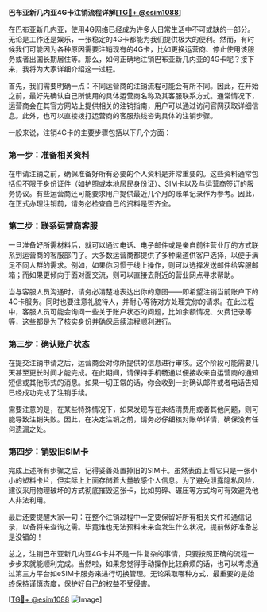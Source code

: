 **巴布亚新几内亚4G卡注销流程详解[[TG💪+ @esim1088](https://t.me/s/esim1088)]**

在巴布亚新几内亚，使用4G网络已经成为许多人日常生活中不可或缺的一部分。无论是工作还是娱乐，一张稳定的4G卡都能为我们提供极大的便利。然而，有时候我们可能因为各种原因需要注销现有的4G卡，比如更换运营商、停止使用该服务或者出国长期居住等。那么，如何正确地注销巴布亚新几内亚的4G卡呢？接下来，我将为大家详细介绍这一过程。

首先，我们需要明确一点：不同运营商的注销流程可能会有所不同。因此，在开始之前，最好先确认自己所使用的具体运营商名称及其客服联系方式。通常情况下，运营商会在其官方网站上提供相关的注销指南，用户可以通过访问官网获取详细信息。此外，也可以直接拨打运营商的客服热线咨询具体的注销步骤。

一般来说，注销4G卡的主要步骤包括以下几个方面：

### 第一步：准备相关资料

在申请注销之前，确保准备好所有必要的个人资料是非常重要的。这些资料通常包括但不限于身份证件（如护照或本地居民身份证）、SIM卡以及与运营商签订的服务协议。有些运营商还可能要求用户提供最近几个月的账单记录作为参考。因此，在正式办理注销前，请务必检查自己的资料是否齐全。

### 第二步：联系运营商客服

一旦准备好所需材料后，就可以通过电话、电子邮件或是亲自前往营业厅的方式联系到运营商的客服部门了。大多数运营商都提供了多种渠道供客户选择，以便于满足不同人群的需求。例如，如果你习惯于线上操作，则可以选择发送邮件给客服邮箱；而如果更倾向于面对面交流，则可以直接去附近的营业网点寻求帮助。

当与客服人员沟通时，请务必清楚地表达出你的意图——即希望注销当前账户下的4G卡服务。同时也要注意礼貌待人，并耐心等待对方处理完你的请求。在此过程中，客服人员可能会询问一些关于账户状态的问题，比如余额情况、欠费记录等等，这些都是为了核实身份并确保后续流程顺利进行。

### 第三步：确认账户状态

在提交注销申请之后，运营商会对你所提供的信息进行审核。这个阶段可能需要几天甚至更长时间才能完成。在此期间，请保持手机畅通以便接收来自运营商的通知短信或其他形式的消息。如果一切正常的话，你会收到一封确认邮件或者电话告知已经成功完成了注销手续。

需要注意的是，在某些特殊情况下，如果发现存在未结清费用或者其他问题，则可能导致注销失败。因此，在决定注销之前，请务必仔细核对账单详情，确保没有任何遗漏之处。

### 第四步：销毁旧SIM卡

完成上述所有步骤之后，记得妥善处置掉旧的SIM卡。虽然表面上看它只是一张小小的塑料卡片，但实际上上面存储着大量敏感个人信息。为了避免泄露隐私风险，建议采用物理破坏的方式彻底摧毁这张卡，比如剪碎、碾压等方式均可有效避免他人非法利用。

最后还要提醒大家一句：在整个注销过程中一定要保留好所有相关文件和通信记录，以备将来查询之需。毕竟谁也无法预料未来会发生什么状况，提前做好准备总是没错的！

总之，注销巴布亚新几内亚4G卡并不是一件复杂的事情，只要按照正确的流程一步步来就能顺利完成。当然啦，如果您觉得手动操作比较麻烦的话，也可以考虑通过第三方平台如eSIM卡服务来进行切换管理。无论采取哪种方式，最重要的是始终保持谨慎态度，保护好自己的权益不受侵害。

[[TG💪+ @esim1088](https://t.me/s/esim1088) ![Image](https://i.postimg.cc/4NQfJmqS/Snipaste-2025-05-13-00-14-12.png)]